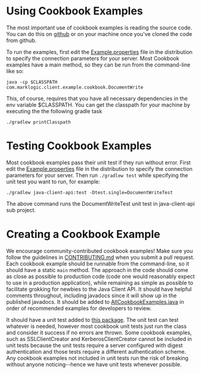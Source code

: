 # Using Cookbook Examples

The most important use of cookbook examples is reading the source code.  You
can do this on [github](https://github.com/marklogic/java-client-api) or on
your machine once you've cloned the code from github.

To run the examples, first edit the
[Example.properties](../../../../../../resources/Example.properties) file in the
distribution to specify the connection parameters for your server. Most
Cookbook examples have a main method, so they can be run from the command-line
like so:

    java -cp $CLASSPATH com.marklogic.client.example.cookbook.DocumentWrite

This, of course, requires that you have all necessary dependencies in the env
variable $CLASSPATH.  You can get the classpath for your machine by executing the the following gradle task

    ./gradlew printClasspath

# Testing Cookbook Examples

Most cookbook examples pass their unit test if they run without error.  First
edit the [Example.properties](../../../../../../resources/Example.properties) file
in the distribution to specify the connection parameters for your server. Then
run `./gradlew test` while specifying the unit test you want to run, for example:

    ./gradlew java-client-api:test -Dtest.single=DocumentWriteTest

The above command runs the DocumentWriteTest unit test in java-client-api sub project.

# Creating a Cookbook Example

We encourage community-contributed cookbook examples!  Make sure you follow
the guidelines in [CONTRIBUTING.md](../../../../../../../../CONTRIBUTING.md)
when you submit a pull request.  Each cookbook example should be runnable from
the command-line, so it should have a static `main` method.  The approach in
the code should come as close as possible to production code (code one would
reasonably expect to use in a production application), while remaining as
simple as possible to facilitate grokking for newbies to the Java Client API.
It should have helpful comments throughout, including javadocs since it will
show up in the published javadocs.  It should be added to
[AllCookbookExamples.java](https://github.com/marklogic/java-client-api/blob/master/marklogic-client-api/src/main/java/com/marklogic/client/example/cookbook/AllCookbookExamples.java)
in order of recommended examples for developers to review.

It should have a unit test added to
[this package](https://github.com/marklogic/java-client-api/tree/master/marklogic-client-api/src/test/java/com/marklogic/client/test/example/cookbook).
The unit test can test whatever is needed, however most cookbook unit tests
just run the class and consider it success if no errors are thrown.  Some
cookbook examples, such as SSLClientCreator and KerberosClientCreator cannot be
included in unit tests because the unit tests require a server configured with
digest authentication and those tests require a different authentication
scheme.  Any cookbook examples not included in unit tests run the risk of
breaking without anyone noticing--hence we have unit tests whenever possible.
